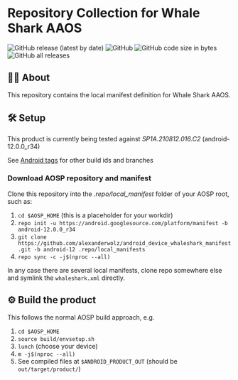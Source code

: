 # Repository Collection for Whale Shark AAOS

![GitHub release (latest by date)](https://img.shields.io/github/v/release/alexanderwolz/android_device_whaleshark_manifest)
![GitHub](https://img.shields.io/github/license/alexanderwolz/android_device_whaleshark_manifest)
![GitHub code size in bytes](https://img.shields.io/github/languages/code-size/alexanderwolz/android_device_whaleshark_manifest)
![GitHub all releases](https://img.shields.io/github/downloads/alexanderwolz/android_device_whaleshark_manifest/total?color=informational)

## 🧑‍💻 About

This repository contains the local manifest definition for Whale Shark AAOS.

## 🛠️ Setup

This product is currently being tested against *SP1A.210812.016.C2* (android-12.0.0_r34)

See [Android tags](https://source.android.com/docs/setup/about/build-numbers) for other build ids and branches

### Download AOSP repository and manifest

Clone this repository into the *.repo/local_manifest* folder of your AOSP root, such as:

1. ```cd $AOSP_HOME``` (this is a placeholder for your workdir)
1. ```repo init -u https://android.googlesource.com/platform/manifest -b android-12.0.0_r34```
2. ```git clone https://github.com/alexanderwolz/android_device_whaleshark_manifest.git -b android-12 .repo/local_manifests```
3. ```repo sync -c -j$(nproc --all)```

In any case there are several local manifests, clone repo somewhere else and symlink the ```whaleshark.xml``` directly.

## ⚙️ Build the product

This follows the normal AOSP build approach, e.g.
1. ```cd $AOSP_HOME```
1. ```source build/envsetup.sh```
2. ```lunch``` (choose your device)
4. ```m -j$(nproc --all)```
6. See compiled files at ```$ANDROID_PRODUCT_OUT``` (should be ```out/target/product/```)
